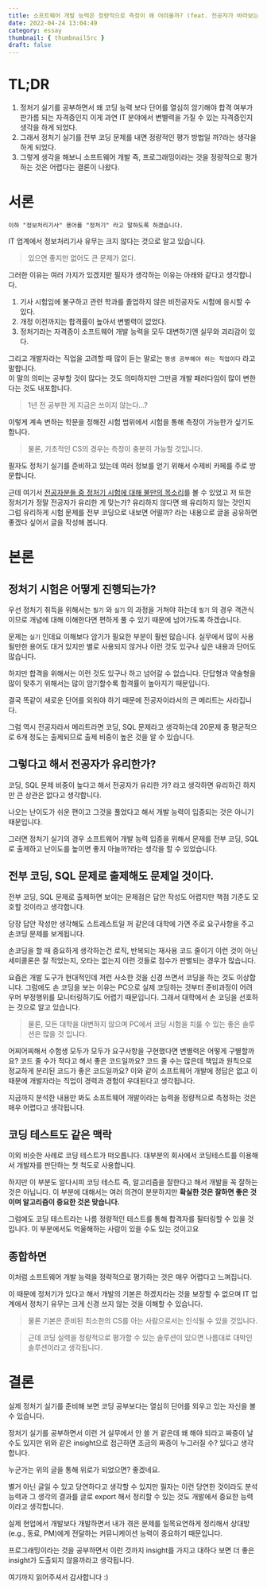 ```yaml
---
title: 소프트웨어 개발 능력은 정량적으로 측정이 왜 어려울까? (feat. 전공자가 바라보는 정보처리기사 실기)
date: 2022-04-24 13:04:49
category: essay
thumbnail: { thumbnailSrc }
draft: false
---
```


# TL;DR

1. 정처기 실기를 공부하면서 왜 코딩 능력 보다 단어를 열심히 암기해야 합격 여부가 판가름 되는 자격증인지 이게 과연 IT 분야에서 변별력을 가질 수 있는 자격증인지 생각을 하게 되었다.
1. 그래서 정처기 실기를 전부 코딩 문제를 내면 정량적인 평가 방법일 까?라는 생각을 하게 되었다.
1. 그렇게 생각을 해보니 소프트웨어 개발 즉, 프로그래밍이라는 것을 정량적으로 평가하는 것은 어렵다는 결론이 나왔다.

# 서론

```
이하 "정보처리기사" 용어를 "정처기" 라고 말하도록 하겠습니다.
```

IT 업계에서 정보처리기사 유무는 크지 않다는 것으로 알고 있습니다.

> 있으면 좋지만 없어도 큰 문제가 없다.

그러한 이유는 여러 가지가 있겠지만 필자가 생각하는 이유는 아래와 같다고 생각합니다.

1. 기사 시험임에 불구하고 관련 학과를 졸업하지 않은 비전공자도 시험에 응시할 수 있다.
1. 개정 이전까지는 합격률이 높아서 변별력이 없었다.
1. 정처기라는 자격증이 소프트웨어 개발 능력을 모두 대변하기엔 실무와 괴리감이 있다.

그리고 개발자라는 직업을 고려할 때 많이 듣는 말로는 `평생 공부해야 하는 직업이다` 라고 말합니다.  
이 말의 의미는 공부할 것이 많다는 것도 의미하지만 그만큼 개발 패러다임이 많이 변한다는 것도 내포합니다.

> 1년 전 공부한 게 지금은 쓰이지 않는다...?

이렇게 계속 변하는 학문을 정해진 시험 범위에서 시험을 통해 측정이 가능한가 싶기도 합니다.

> 물론, 기초적인 CS의 경우는 측정이 충분히 가능할 것입니다.

필자도 정처기 실기를 준비하고 있는데 여러 정보를 얻기 위해서 수제비 카페를 주로 방문합니다.

근데 여기서 [전공자분들 중 정처기 시험에 대해 불만의 목소리](https://cafe.naver.com/soojebi/87088)를 볼 수 있었고 저 또한 정처기가 정말 전공자가 유리한 게 맞는가? 유리하지 않다면 왜 유리하지 않는 것인지 그럼 유리하게 시험 문제를 전부 코딩으로 내보면 어떨까? 라는 내용으로 글을 공유하면 좋겠다 싶어서 글을 작성해 봅니다.

# 본론

## 정처기 시험은 어떻게 진행되는가?

우선 정처기 취득을 위해서는 `필기` 와 `실기` 의 과정을 거쳐야 하는데 `필기` 의 경우 객관식이므로 개념에 대해 이해한다면 편하게 풀 수 있기 때문에 넘어가도록 하겠습니다.

문제는 `실기` 인데요 이해보다 암기가 필요한 부분이 훨씬 많습니다. 실무에서 많이 사용될만한 용어도 대거 있지만 별로 사용되지 않거나 이런 것도 있구나 싶은 내용과 단어도 많습니다.

하지만 합격을 위해서는 이런 것도 있구나 하고 넘어갈 수 없습니다. 단답형과 약술형을 많이 맞추기 위해서는 많이 암기할수록 합격률이 높아지기 때문입니다.

결국 똑같이 새로운 단어를 외워야 하기 때문에 전공자이라서의 큰 메리트는 사라집니다.

그럼 역시 전공자라서 메리트라면 코딩, SQL 문제라고 생각하는데 20문제 중 평균적으로 6개 정도는 출제되므로 출제 비중이 높은 것을 알 수 있습니다.

## 그렇다고 해서 전공자가 유리한가?

코딩, SQL 문제 비중이 높다고 해서 전공자가 유리한 가? 라고 생각하면 유리하긴 하지만 큰 상관은 없다고 생각합니다.

나오는 난이도가 쉬운 편이고 그것을 풀었다고 해서 개발 능력이 입증되는 것은 아니기 때문입니다.

그러면 정처기 실기의 경우 소프트웨어 개발 능력 입증을 위해서 문제를 전부 코딩, SQL로 출제하고 난이도를 높이면 좋지 아늘까?라는 생각을 할 수 있었습니다.

## 전부 코딩, SQL 문제로 출제해도 문제일 것이다.

전부 코딩, SQL 문제로 출제하면 보이는 문제점은 답안 작성도 어렵지만 책점 기준도 모호할 것이라고 생각합니다.

당장 답안 작성만 생각해도 스트레스트일 꺼 같은데 대학에 가면 주로 요구사항을 주고 손코딩 문제를 보게됩니다.

손코딩을 할 때 중요하게 생각하는건 로직, 반복되는 재사용 코드 줄이기 이런 것이 아닌 세미콜론은 잘 적었는지, 오타는 없는지 이런 것들로 점수가 판별되는 경우가 많습니다.

요즘은 개발 도구가 현대적인데 저런 사소한 것을 신경 쓰면서 코딩을 하는 것도 이상합니다. 그럼에도 손 코딩을 보는 이유는 PC으로 실제 코딩하는 것부터 준비과정이 어려우머 부정행위를 모니터링하기도 어렵기 때문입니다. 그래서 대학에서 손 코딩을 선호하는 것으로 알고 있습니다.

> 물론, 모든 대학을 대변하지 않으며 PC에서 코딩 시험을 치룰 수 있는 좋은 솔루션은 많을 것 입니다.

어찌어찌해서 수험생 모두가 모두가 요구사항을 구현했다면 변별력은 어떻게 구별할까요? 코드 줄 수가 적다고 해서 좋은 코드일까요? 코드 줄 수는 많은데 책임과 원칙으로 정교하게 분리된 코드가 좋은 코드일까요? 이와 같이 소프트웨어 개발에 정답은 없고 이 때문에 개발자라는 직업이 경력과 경험이 우대된다고 생각됩니다.

지금까지 분석한 내용만 봐도 소프트웨어 개발이라는 능력을 정량적으로 측정하는 것은 매우 어렵다고 생각됩니다.

## 코딩 테스트도 같은 맥락

이외 비슷한 사례로 코딩 테스트가 떠오릅니다. 대부분의 회사에서 코딩테스트를 이용해서 개발자를 판단하는 첫 척도로 사용합니다.

하지만 이 부분도 알다시피 코딩 테스트 즉, 알고리즘을 잘한다고 해서 개발을 꼭 잘하는 것은 아닙니다.
이 부분에 대해서는 여러 의견이 분분하지만 **확실한 것은 잘하면 좋은 것이며 알고리즘이 중요한 것은 맞습니다.**

그럼에도 코딩 테스트라는 나름 정량적인 테스트를 통해 합격자를 필터링할 수 있을 것입니다. 이 부분에서도 억울해하는 사람이 있을 수도 있는 것이고요

## 종합하면

이처럼 소프트웨어 개발 능력을 정략적으로 평가하는 것은 매우 어렵다고 느껴집니다.

이 때문에 정처기가 있다고 해서 개발의 기본은 하겠지라는 것을 보장할 수 없으며 IT 업계에서 정처기 유무는 크게 신경 쓰지 않는 것을 이해할 수 있습니다.

> 물론 기본은 준비된 최소한의 CS를 아는 사람으로서는 인식될 수 있을 것입니다.

> 근데 코딩 실력을 정량적으로 평가할 수 있는 솔루션이 있으면 나름대로 대박인 솔루션이라고 생각됩니다.

# 결론

실제 정처기 실기를 준비해 보면 코딩 공부보다는 열심히 단어를 외우고 있는 자신을 볼 수 있습니다.

정처기 실기를 공부하면서 이런 거 실무에서 안 쓸 거 같은데 왜 해야 되라고 짜증이 날 수도 있지만 위와 같은 insight으로 접근하면 조금의 짜증이 누그러질 수? 있다고 생각합니다.

누군가는 위의 글을 통해 위로가 되었으면? 좋겠네요.

별거 아닌 글일 수 있고 당연하다고 생각할 수 있지만 필자는 이런 당연한 것이라도 분석 능력과 그 생각의 결과를 글로 export 해서 정리할 수 있는 것도 개발에서 중요한 능력이라고 생각합니다.

실제 현업에서 개발보다 개발하면서 내가 겪은 문제를 일목요연하게 정리해서 상대방(e.g., 동료, PM)에게 전달하는 커뮤니케이션 능력이 중요하기 때문입니다.

프로그래밍이라는 것을 공부하면서 이런 것까지 insight를 가지고 대하다 보면 더 좋은 insight가 도출되지 않을까라고 생각됩니다.

여기까지 읽어주셔서 감사합니다 :)
